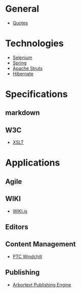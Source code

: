 <!-- TITLE: SGMLXML.net -->
<!-- SUBTITLE: SGML XML Developer Network -->
# General
* [Quotes](favorite-quotes)

# Technologies
* [Selenium](technologies/selenium)
* [Spring](technologies/spring)
* [Apache Struts](technologies/struts)
* [Hibernate](technologies/hibernate)

# Specifications
## markdown
## W3C
* [XSLT](specifications/xslt)
# Applications
## Agile
## WIKI
* [WIKI.js](applications/wikijs)
## Editors
## Content Management
* [PTC Windchill](applications/windchill)
## Publishing
* [Arbortext Publishing Engine](applications/PE)
